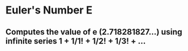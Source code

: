 # Euler's Number E

## Computes the value of e (2.718281827...) using infinite series 1 + 1/1! + 1/2! + 1/3! + ...
